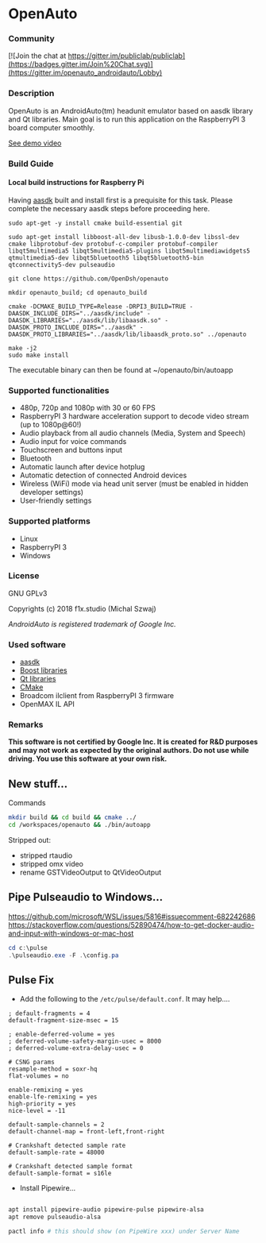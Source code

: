 
# OpenAuto

### Community
[![Join the chat at https://gitter.im/publiclab/publiclab](https://badges.gitter.im/Join%20Chat.svg)](https://gitter.im/openauto_androidauto/Lobby)

### Description
OpenAuto is an AndroidAuto(tm) headunit emulator based on aasdk library and Qt libraries. Main goal is to run this application on the RaspberryPI 3 board computer smoothly.

[See demo video](https://www.youtube.com/watch?v=k9tKRqIkQs8)

### Build Guide
#### Local build instructions for Raspberry Pi

Having <a href="https://github.com/openDsh/aasdk">aasdk</a> built and install first is a prequisite for this task. Please complete the necessary aasdk steps before proceeding here.

```sudo apt-get update
sudo apt-get -y install cmake build-essential git

sudo apt-get install libboost-all-dev libusb-1.0.0-dev libssl-dev cmake libprotobuf-dev protobuf-c-compiler protobuf-compiler libqt5multimedia5 libqt5multimedia5-plugins libqt5multimediawidgets5 qtmultimedia5-dev libqt5bluetooth5 libqt5bluetooth5-bin qtconnectivity5-dev pulseaudio

git clone https://github.com/OpenDsh/openauto

mkdir openauto_build; cd openauto_build

cmake -DCMAKE_BUILD_TYPE=Release -DRPI3_BUILD=TRUE -DAASDK_INCLUDE_DIRS="../aasdk/include" -DAASDK_LIBRARIES="../aasdk/lib/libaasdk.so" -DAASDK_PROTO_INCLUDE_DIRS="../aasdk" -DAASDK_PROTO_LIBRARIES="../aasdk/lib/libaasdk_proto.so" ../openauto

make -j2
sudo make install
```

The executable binary can then be found at ~/openauto/bin/autoapp

### Supported functionalities
 - 480p, 720p and 1080p with 30 or 60 FPS
 - RaspberryPI 3 hardware acceleration support to decode video stream (up to 1080p@60!)
 - Audio playback from all audio channels (Media, System and Speech)
 - Audio input for voice commands
 - Touchscreen and buttons input
 - Bluetooth
 - Automatic launch after device hotplug
 - Automatic detection of connected Android devices
 - Wireless (WiFi) mode via head unit server (must be enabled in hidden developer settings)
 - User-friendly settings

### Supported platforms

 - Linux
 - RaspberryPI 3
 - Windows

### License
GNU GPLv3

Copyrights (c) 2018 f1x.studio (Michal Szwaj)

*AndroidAuto is registered trademark of Google Inc.*

### Used software
 - [aasdk](https://github.com/f1xpl/aasdk)
 - [Boost libraries](http://www.boost.org/)
 - [Qt libraries](https://www.qt.io/)
 - [CMake](https://cmake.org/)
 - Broadcom ilclient from RaspberryPI 3 firmware
 - OpenMAX IL API

### Remarks
**This software is not certified by Google Inc. It is created for R&D purposes and may not work as expected by the original authors. Do not use while driving. You use this software at your own risk.**



## New stuff...
Commands
```bash
mkdir build && cd build && cmake ../
cd /workspaces/openauto && ./bin/autoapp
```

Stripped out:
- stripped rtaudio
- stripped omx video
- rename GSTVideoOutput to QtVideoOutput


## Pipe Pulseaudio to Windows...
https://github.com/microsoft/WSL/issues/5816#issuecomment-682242686
https://stackoverflow.com/questions/52890474/how-to-get-docker-audio-and-input-with-windows-or-mac-host

```powershell
cd c:\pulse
.\pulseaudio.exe -F .\config.pa
```


## Pulse Fix
- Add the following to the `/etc/pulse/default.conf`. It may help....
```
; default-fragments = 4
default-fragment-size-msec = 15

; enable-deferred-volume = yes
; deferred-volume-safety-margin-usec = 8000
; deferred-volume-extra-delay-usec = 0

# CSNG params
resample-method = soxr-hq
flat-volumes = no

enable-remixing = yes
enable-lfe-remixing = yes
high-priority = yes
nice-level = -11

default-sample-channels = 2
default-channel-map = front-left,front-right

# Crankshaft detected sample rate
default-sample-rate = 48000

# Crankshaft detected sample format
default-sample-format = s16le
```


- Install Pipewire...
```bash

apt install pipewire-audio pipewire-pulse pipewire-alsa
apt remove pulseaudio-alsa

pactl info # this should show (on PipeWire xxx) under Server Name
```


